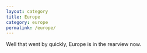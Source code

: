 ```yaml
---
layout: category
title: Europe
category: europe
permalink: /europe/
---
```

Well that went by quickly, Europe is in the rearview now.
